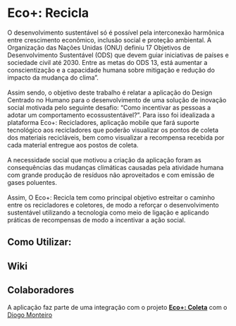 # Eco+: Recicla

O desenvolvimento sustentável só é possível pela interconexão harmônica entre crescimento econômico, inclusão social e proteção ambiental. A Organização das Nações Unidas (ONU) definiu 17 Objetivos de Desenvolvimento Sustentável (ODS) que devem guiar iniciativas de países e sociedade civil até 2030. Entre as metas do ODS 13, está aumentar a conscientização e a capacidade humana sobre mitigação e redução do impacto da mudança do clima”. <br/><br/>
  Assim sendo, o objetivo deste trabalho é relatar a aplicação do Design Centrado no Humano para o desenvolvimento de uma solução de inovação social motivada pelo seguinte desafio: “Como incentivar as pessoas a adotar um comportamento ecossustentável?”. Para isso foi idealizada a plataforma Eco+: Recicladores, aplicação mobile que fará suporte tecnológico aos recicladores que poderão visualizar os pontos de coleta dos materiais recicláveis, bem como visualizar a recompensa recebida por cada material entregue aos postos de coleta.<br/><br/>
  A necessidade social que motivou a criação da aplicação foram as consequências das mudanças climáticas causadas pela atividade humana com grande produção de resíduos não aproveitados e com emissão de gases poluentes.<br/><br/>
  Assim, O Eco+: Recicla tem como principal objetivo estreitar o caminho entre os recicladores e coletores, de modo a reforçar o desenvolvimento sustentável utilizando a tecnologia como meio de ligação e aplicando práticas de recompensas de modo a incentivar a ação social.

## Como Utilizar:

## Wiki

## Colaboradores

A aplicação faz parte de uma integração com o projeto [**Eco+: Coleta**](https://github.com/diogomn1993/EcoPlus-Coleta) com o [Diogo Monteiro](https://github.com/diogomn1993)
